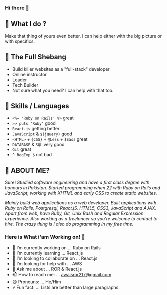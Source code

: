 <h3>Hi there 👋</h3>

<h2>🔭 What I do ?</h2>

<p>Make that thing of yours even better. I can help either with the big picture or with specifics.</p>


<h2>🌱 The Full Shebang</h2>

<ul>
<li>Build killer websites as a "full-stack" developer</li>
<li>Online instructor</li>
<li>Leader</li>
<li>Tech Builder</li>
<li>Not sure what you need? I can help with that too.</li>
</ul>

<h2>👯 Skills / Languages</h2>

<ul>
<li><code>&lt;%= 'Ruby on Rails' %&gt;</code> great</li>
<li><code>&gt;&gt; puts 'Ruby'</code> good</li>
<li><code>React.js</code> getting better</li>
<li><code>JavaScript</code> &amp; <code>$(jQuery)</code> good</li>
<li><code>&lt;HTML&gt;</code> + <code>{CSS}</code> + <code>@Less</code> + <code>$Sass</code> great</li>
<li><code>DATABASE</code> &amp; <code>SQL</code> very good</li>
<li><code>Git</code> great</li>
<li><code>^ RegExp $</code> not bad</li>
</ul>

<h2>🤔 ABOUT ME?</h2>

<p>Sure!
<em>Studied software engineering and have a first class degree with honours in Pakistan. Started programming when 22 with Ruby on Rails and JavaScript, working with XHTML and early CSS to create static websites.</em></p>

<p><em>Mainly build web applications as a web developer. Built applications with Ruby on Rails, Postgresql, React.jS, HTML5, CSS3, JavaScript and AJAX. Apart from web, have Ruby, Git, Unix Bash and Regular Expression experience. Also working as a freelancer so you're welcome to contact to hire. The crazy thing is I also do programming in my free time.</em></p>

### Here is What i'am Working on! 👋

- 🔭 I’m currently working on ...      Ruby on Rails
- 🌱 I’m currently learning ...        React.js
- 👯 I’m looking to collaborate on ... React.js
- 🤔 I’m looking for help with ...     AWS
- 💬 Ask me about ...                  ROR & React.js
- 📫 How to reach me: ...              awaisror217@gmail.com
- 😄 Pronouns: ...                     He/Him
- ⚡ Fun fact: ...                      Lists are better than large paragraphs.
